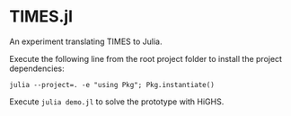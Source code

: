 # TIMES.jl

An experiment translating TIMES to Julia.

Execute the following line from the root project folder to install the project dependencies:

```
julia --project=. -e "using Pkg"; Pkg.instantiate()
``` 

Execute `julia demo.jl` to solve the prototype with HiGHS.